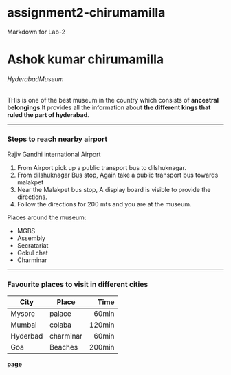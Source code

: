 # assignment2-chirumamilla
Markdown for Lab-2
# Ashok kumar chirumamilla
###### HyderabadMuseum

THis is one of the best museum in the country which consists of **ancestral belongings**.It provides all the information about **the different kings that ruled the part of hyderabad**.


---
### Steps to reach nearby airport

Rajiv Gandhi international Airport

1. From Airport pick up a public transport bus to dilshuknagar.
2. From dilshuknagar Bus stop, Again take a public transport bus towards malakpet
3. Near the Malakpet bus stop, A display board is visible to provide the directions.
4. Follow the directions for 200 mts and you are at the museum.

Places around the museum:

* MGBS
* Assembly
* Secratariat
* Gokul chat
* Charminar


---
### Favourite places to visit in different cities

| City     | Place    | Time   |
| --- | --- | ---: |
| Mysore   | palace   | 60min  |
| Mumbai   | colaba   | 120min |
| Hyderbad | charminar| 60min  |
| Goa      | Beaches  | 200min |






**[page](AboutME.md)** 
